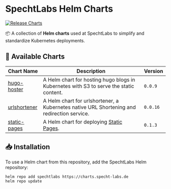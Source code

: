 # SpechtLabs Helm Charts

[![Release Charts](https://github.com/SpechtLabs/helm-charts/actions/workflows/release.yaml/badge.svg)](https://github.com/SpechtLabs/helm-charts/actions/workflows/release.yaml)

📦 A collection of **Helm charts** used at SpechtLabs to simplify and standardize Kubernetes deployments.

## 🚀 Available Charts

| Chart Name       | Description                                                                                | Version  |
|------------------|--------------------------------------------------------------------------------------------|----------|
| [hugo-hoster]    | A Helm chart for hosting hugo blogs in Kubernetes with S3 to serve the static content.     | `0.0.9`  |
| [urlshortener]   | A Helm chart for urlshortener, a Kubernetes native URL Shortening and redirection service. | `0.0.16` |
| [static-pages]   | A Helm chart for deploying [Static Pages](https://github.com/SpechtLabs/StaticPages).      | `0.1.3`  |

[hugo-hoster]: ./charts/hugo-hoster/
[urlshortener]: ./charts/urlshortener/
[static-pages]: ./charts/static-pages/

## 📥 Installation

To use a Helm chart from this repository, add the SpechtLabs Helm repository:

```bash
helm repo add spechtlabs https://charts.specht-labs.de
helm repo update
```

